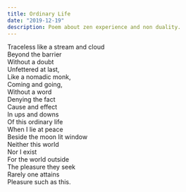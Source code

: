 ```yaml
---
title: Ordinary Life
date: "2019-12-19"
description: Poem about zen experience and non duality.
---
```


Traceless like a stream and cloud </br>
Beyond the barrier</br>
Without a doubt</br>
Unfettered at last,</br>
Like a nomadic monk,</br>
Coming and going, </br>
Without a word</br>
Denying the fact</br>
Cause and effect</br>
In ups and downs</br>
Of this ordinary life</br>
When I lie at peace</br>
Beside the moon lit window</br>
Neither this world</br>
Nor I exist</br>
For the world outside</br>
The pleasure they seek</br>
Rarely one attains</br>
Pleasure such as this.</br>
